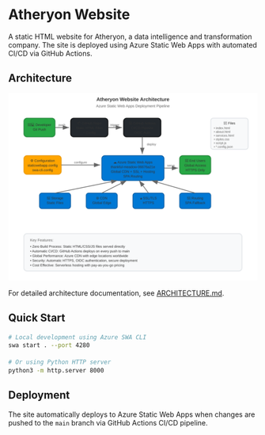# Atheryon Website

A static HTML website for Atheryon, a data intelligence and transformation company. The site is deployed using Azure Static Web Apps with automated CI/CD via GitHub Actions.

## Architecture

![Architecture Diagram](architecture-diagram.svg)

For detailed architecture documentation, see [ARCHITECTURE.md](ARCHITECTURE.md).

## Quick Start

```bash
# Local development using Azure SWA CLI
swa start . --port 4280

# Or using Python HTTP server
python3 -m http.server 8000
```

## Deployment

The site automatically deploys to Azure Static Web Apps when changes are pushed to the `main` branch via GitHub Actions CI/CD pipeline.